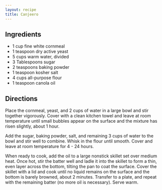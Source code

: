 ```yaml
---
layout: recipe
title: Canjeero
---
```


## Ingredients

* 1 cup fine white cornmeal
* 1 teaspoon dry active yeast
* 5 cups warm water, divided
* 3 Tablespoons sugar
* 2 teaspoons baking powder
* 1 teaspoon kosher salt
* 4 cups all-purpose flour
* 1 teaspoon canola oil

## Directions

Place the cornmeal, yeast, and 2 cups of water in a large bowl and stir together vigorously. Cover with a clean kitchen towel and leave at room temperature until small bubbles appear on the surface and the mixture has risen slightly, about 1 hour.

Add the sugar, baking powder, salt, and remaining 3 cups of water to the bowl and stir well to combine. Whisk in the flour until smooth. Cover and leave at room temperature for 4 - 24 hours.

When ready to cook, add the oil to a large nonstick skillet set over medium heat. Once hot, stir the batter well and ladle it into the skillet to form a thin, even layer across the bottom, tilting the pan to coat the surface. Cover the skillet with a lid and cook until no liquid remains on the surface and the bottom is barely browned, about 2 minutes. Transfer to a plate, and repeat with the remaining batter (no more oil is necessary). Serve warm.

